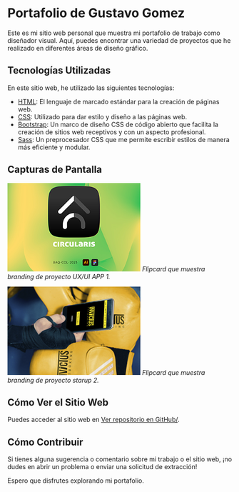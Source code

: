 
# Portafolio de Gustavo Gomez

Este es mi sitio web personal que muestra mi portafolio de trabajo como diseñador visual. Aquí, puedes encontrar una variedad de proyectos que he realizado en diferentes áreas de diseño gráfico.

## Tecnologías Utilizadas

En este sitio web, he utilizado las siguientes tecnologías:

- [HTML](https://developer.mozilla.org/en-US/docs/Web/HTML): El lenguaje de marcado estándar para la creación de páginas web.
- [CSS](https://developer.mozilla.org/en-US/docs/Web/CSS): Utilizado para dar estilo y diseño a las páginas web.
- [Bootstrap](https://getbootstrap.com/): Un marco de diseño CSS de código abierto que facilita la creación de sitios web receptivos y con un aspecto profesional.
- [Sass](https://sass-lang.com/): Un preprocesador CSS que me permite escribir estilos de manera más eficiente y modular.

## Capturas de Pantalla

![Captura de Pantalla 1](img/car_1.png)
*Flipcard que muestra branding de proyecto UX/UI APP 1.*

![Captura de Pantalla 2](img/car_2.png)
*Flipcard que muestra branding de proyecto starup 2.*

## Cómo Ver el Sitio Web

Puedes acceder al sitio web en [Ver repositorio en GitHub/](gusgocas.github.io/miprimerrepo/).

## Cómo Contribuir

Si tienes alguna sugerencia o comentario sobre mi trabajo o el sitio web, ¡no dudes en abrir un problema o enviar una solicitud de extracción!

Espero que disfrutes explorando mi portafolio.
